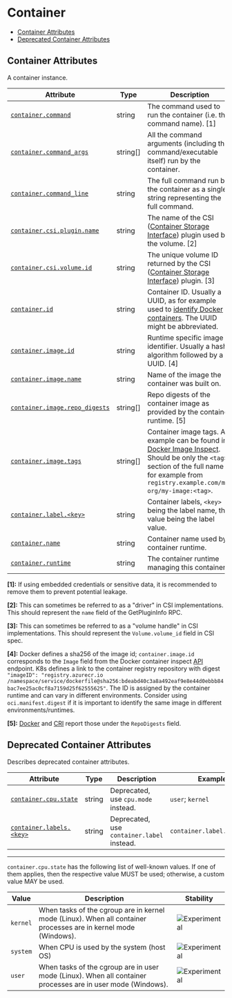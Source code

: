<!--- Hugo front matter used to generate the website version of this page:
--->

<!-- NOTE: THIS FILE IS AUTOGENERATED. DO NOT EDIT BY HAND. -->
<!-- see templates/registry/markdown/attribute_namespace.md.j2 -->

# Container

- [Container Attributes](#container-attributes)
- [Deprecated Container Attributes](#deprecated-container-attributes)

## Container Attributes

A container instance.

| Attribute | Type | Description | Examples | Stability |
|---|---|---|---|---|
| <a id="container-command" href="#container-command">`container.command`</a> | string | The command used to run the container (i.e. the command name). [1] | `otelcontribcol` | ![Experimental](https://img.shields.io/badge/-experimental-blue) |
| <a id="container-command-args" href="#container-command-args">`container.command_args`</a> | string[] | All the command arguments (including the command/executable itself) run by the container. | `["otelcontribcol", "--config", "config.yaml"]` | ![Experimental](https://img.shields.io/badge/-experimental-blue) |
| <a id="container-command-line" href="#container-command-line">`container.command_line`</a> | string | The full command run by the container as a single string representing the full command. | `otelcontribcol --config config.yaml` | ![Experimental](https://img.shields.io/badge/-experimental-blue) |
| <a id="container-csi-plugin-name" href="#container-csi-plugin-name">`container.csi.plugin.name`</a> | string | The name of the CSI ([Container Storage Interface](https://github.com/container-storage-interface/spec)) plugin used by the volume. [2] | `pd.csi.storage.gke.io` | ![Experimental](https://img.shields.io/badge/-experimental-blue) |
| <a id="container-csi-volume-id" href="#container-csi-volume-id">`container.csi.volume.id`</a> | string | The unique volume ID returned by the CSI ([Container Storage Interface](https://github.com/container-storage-interface/spec)) plugin. [3] | `projects/my-gcp-project/zones/my-gcp-zone/disks/my-gcp-disk` | ![Experimental](https://img.shields.io/badge/-experimental-blue) |
| <a id="container-id" href="#container-id">`container.id`</a> | string | Container ID. Usually a UUID, as for example used to [identify Docker containers](https://docs.docker.com/engine/containers/run/#container-identification). The UUID might be abbreviated. | `a3bf90e006b2` | ![Experimental](https://img.shields.io/badge/-experimental-blue) |
| <a id="container-image-id" href="#container-image-id">`container.image.id`</a> | string | Runtime specific image identifier. Usually a hash algorithm followed by a UUID. [4] | `sha256:19c92d0a00d1b66d897bceaa7319bee0dd38a10a851c60bcec9474aa3f01e50f` | ![Experimental](https://img.shields.io/badge/-experimental-blue) |
| <a id="container-image-name" href="#container-image-name">`container.image.name`</a> | string | Name of the image the container was built on. | `gcr.io/opentelemetry/operator` | ![Experimental](https://img.shields.io/badge/-experimental-blue) |
| <a id="container-image-repo-digests" href="#container-image-repo-digests">`container.image.repo_digests`</a> | string[] | Repo digests of the container image as provided by the container runtime. [5] | `["example@sha256:afcc7f1ac1b49db317a7196c902e61c6c3c4607d63599ee1a82d702d249a0ccb", "internal.registry.example.com:5000/example@sha256:b69959407d21e8a062e0416bf13405bb2b71ed7a84dde4158ebafacfa06f5578"]` | ![Experimental](https://img.shields.io/badge/-experimental-blue) |
| <a id="container-image-tags" href="#container-image-tags">`container.image.tags`</a> | string[] | Container image tags. An example can be found in [Docker Image Inspect](https://docs.docker.com/engine/api/v1.43/#tag/Image/operation/ImageInspect). Should be only the `<tag>` section of the full name for example from `registry.example.com/my-org/my-image:<tag>`. | `["v1.27.1", "3.5.7-0"]` | ![Experimental](https://img.shields.io/badge/-experimental-blue) |
| <a id="container-label" href="#container-label">`container.label.<key>`</a> | string | Container labels, `<key>` being the label name, the value being the label value. | `container.label.app=nginx` | ![Experimental](https://img.shields.io/badge/-experimental-blue) |
| <a id="container-name" href="#container-name">`container.name`</a> | string | Container name used by container runtime. | `opentelemetry-autoconf` | ![Experimental](https://img.shields.io/badge/-experimental-blue) |
| <a id="container-runtime" href="#container-runtime">`container.runtime`</a> | string | The container runtime managing this container. | `docker`; `containerd`; `rkt` | ![Experimental](https://img.shields.io/badge/-experimental-blue) |

**[1]:** If using embedded credentials or sensitive data, it is recommended to remove them to prevent potential leakage.

**[2]:** This can sometimes be referred to as a "driver" in CSI implementations. This should represent the `name` field of the GetPluginInfo RPC.

**[3]:** This can sometimes be referred to as a "volume handle" in CSI implementations. This should represent the `Volume.volume_id` field in CSI spec.

**[4]:** Docker defines a sha256 of the image id; `container.image.id` corresponds to the `Image` field from the Docker container inspect [API](https://docs.docker.com/engine/api/v1.43/#tag/Container/operation/ContainerInspect) endpoint.
K8s defines a link to the container registry repository with digest `"imageID": "registry.azurecr.io /namespace/service/dockerfile@sha256:bdeabd40c3a8a492eaf9e8e44d0ebbb84bac7ee25ac0cf8a7159d25f62555625"`.
The ID is assigned by the container runtime and can vary in different environments. Consider using `oci.manifest.digest` if it is important to identify the same image in different environments/runtimes.

**[5]:** [Docker](https://docs.docker.com/engine/api/v1.43/#tag/Image/operation/ImageInspect) and [CRI](https://github.com/kubernetes/cri-api/blob/c75ef5b473bbe2d0a4fc92f82235efd665ea8e9f/pkg/apis/runtime/v1/api.proto#L1237-L1238) report those under the `RepoDigests` field.

## Deprecated Container Attributes

Describes deprecated container attributes.

| Attribute | Type | Description | Examples | Stability |
|---|---|---|---|---|
| <a id="container-cpu-state" href="#container-cpu-state">`container.cpu.state`</a> | string | Deprecated, use `cpu.mode` instead. | `user`; `kernel` | ![Deprecated](https://img.shields.io/badge/-deprecated-red)<br>Replaced by `cpu.mode` |
| <a id="container-labels" href="#container-labels">`container.labels.<key>`</a> | string | Deprecated, use `container.label` instead. | `container.label.app=nginx` | ![Deprecated](https://img.shields.io/badge/-deprecated-red)<br>Replaced by `container.label`. |

---

`container.cpu.state` has the following list of well-known values. If one of them applies, then the respective value MUST be used; otherwise, a custom value MAY be used.

| Value  | Description | Stability |
|---|---|---|
| `kernel` | When tasks of the cgroup are in kernel mode (Linux). When all container processes are in kernel mode (Windows). | ![Experimental](https://img.shields.io/badge/-experimental-blue) |
| `system` | When CPU is used by the system (host OS) | ![Experimental](https://img.shields.io/badge/-experimental-blue) |
| `user` | When tasks of the cgroup are in user mode (Linux). When all container processes are in user mode (Windows). | ![Experimental](https://img.shields.io/badge/-experimental-blue) |
